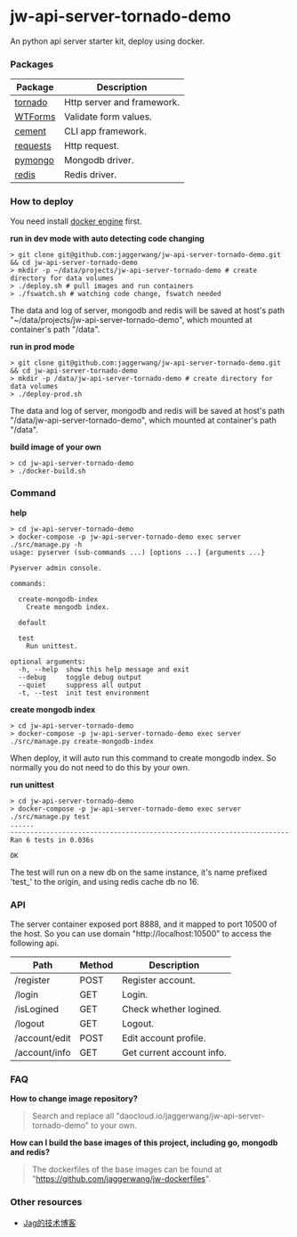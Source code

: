# jw-api-server-tornado-demo

An python api server starter kit, deploy using docker.

### Packages

|Package|Description|
|-------|-----------|
|[tornado](https://github.com/tornadoweb/tornado)|Http server and framework.|
|[WTForms](https://github.com/wtforms/wtforms)|Validate form values.|
|[cement](https://github.com/datafolklabs/cement)|CLI app framework.|
|[requests](https://github.com/kennethreitz/requests)|Http request.|
|[pymongo](https://github.com/mongodb/mongo-python-driver)|Mongodb driver.|
|[redis](https://github.com/andymccurdy/redis-py)|Redis driver.|

### How to deploy

You need install [docker engine](https://docs.docker.com/engine/installation/) first.

**run in dev mode with auto detecting code changing**

```
> git clone git@github.com:jaggerwang/jw-api-server-tornado-demo.git && cd jw-api-server-tornado-demo
> mkdir -p ~/data/projects/jw-api-server-tornado-demo # create directory for data volumes
> ./deploy.sh # pull images and run containers
> ./fswatch.sh # watching code change, fswatch needed
```

The data and log of server, mongodb and redis will be saved at host's path "~/data/projects/jw-api-server-tornado-demo", which mounted at container's path "/data".

**run in prod mode**

```
> git clone git@github.com:jaggerwang/jw-api-server-tornado-demo.git && cd jw-api-server-tornado-demo
> mkdir -p /data/jw-api-server-tornado-demo # create directory for data volumes
> ./deploy-prod.sh
```

The data and log of server, mongodb and redis will be saved at host's path "/data/jw-api-server-tornado-demo", which mounted at container's path "/data".

**build image of your own**

```
> cd jw-api-server-tornado-demo
> ./docker-build.sh
```

### Command

**help**

```
> cd jw-api-server-tornado-demo
> docker-compose -p jw-api-server-tornado-demo exec server ./src/manage.py -h
usage: pyserver (sub-commands ...) [options ...] {arguments ...}

Pyserver admin console.

commands:

  create-mongodb-index
    Create mongodb index.

  default

  test
    Run unittest.

optional arguments:
  -h, --help  show this help message and exit
  --debug     toggle debug output
  --quiet     suppress all output
  -t, --test  init test environment
```

**create mongodb index**

```
> cd jw-api-server-tornado-demo
> docker-compose -p jw-api-server-tornado-demo exec server ./src/manage.py create-mongodb-index
```
When deploy, it will auto run this command to create mongodb index. So normally you do not need to do this by your own.

**run unittest**

```
> cd jw-api-server-tornado-demo
> docker-compose -p jw-api-server-tornado-demo exec server ./src/manage.py test
......
----------------------------------------------------------------------
Ran 6 tests in 0.036s

OK
```
The test will run on a new db on the same instance, it's name prefixed 'test\_' to the origin, and using redis cache db no 16.

### API

The server container exposed port 8888, and it mapped to port 10500 of the host. So you can use domain "http://localhost:10500" to access the following api.

Path|Method|Description
----|------|-----------
/register|POST|Register account.
/login|GET|Login.
/isLogined|GET|Check whether logined.
/logout|GET|Logout.
/account/edit|POST|Edit account profile.
/account/info|GET|Get current account info.

### FAQ

**How to change image repository?**

> Search and replace all "daocloud.io/jaggerwang/jw-api-server-tornado-demo" to your own.

**How can I build the base images of this project, including go, mongodb and redis?**

> The dockerfiles of the base images can be found at "https://github.com/jaggerwang/jw-dockerfiles".

### Other resources

* [Jag的技术博客](https://jaggerwang.net/)
